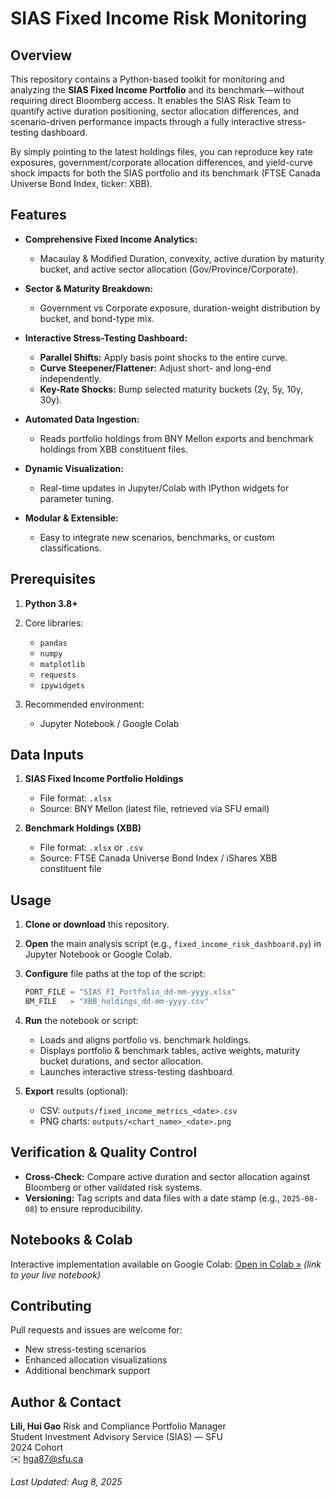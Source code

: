 # SIAS Fixed Income Risk Monitoring

## Overview

This repository contains a Python-based toolkit for monitoring and analyzing the **SIAS Fixed Income Portfolio** and its benchmark—without requiring direct Bloomberg access.
It enables the SIAS Risk Team to quantify active duration positioning, sector allocation differences, and scenario-driven performance impacts through a fully interactive stress-testing dashboard.

By simply pointing to the latest holdings files, you can reproduce key rate exposures, government/corporate allocation differences, and yield-curve shock impacts for both the SIAS portfolio and its benchmark (FTSE Canada Universe Bond Index, ticker: XBB).

## Features

* **Comprehensive Fixed Income Analytics:**

  * Macaulay & Modified Duration, convexity, active duration by maturity bucket, and active sector allocation (Gov/Province/Corporate).
* **Sector & Maturity Breakdown:**

  * Government vs Corporate exposure, duration-weight distribution by bucket, and bond-type mix.
* **Interactive Stress-Testing Dashboard:**

  * **Parallel Shifts:** Apply basis point shocks to the entire curve.
  * **Curve Steepener/Flattener:** Adjust short- and long-end independently.
  * **Key-Rate Shocks:** Bump selected maturity buckets (2y, 5y, 10y, 30y).
* **Automated Data Ingestion:**

  * Reads portfolio holdings from BNY Mellon exports and benchmark holdings from XBB constituent files.
* **Dynamic Visualization:**

  * Real-time updates in Jupyter/Colab with IPython widgets for parameter tuning.
* **Modular & Extensible:**

  * Easy to integrate new scenarios, benchmarks, or custom classifications.

## Prerequisites

1. **Python 3.8+**
2. Core libraries:

   * `pandas`
   * `numpy`
   * `matplotlib`
   * `requests`
   * `ipywidgets`
3. Recommended environment:

   * Jupyter Notebook / Google Colab

## Data Inputs

1. **SIAS Fixed Income Portfolio Holdings**

   * File format: `.xlsx`
   * Source: BNY Mellon (latest file, retrieved via SFU email)

2. **Benchmark Holdings (XBB)**

   * File format: `.xlsx` or `.csv`
   * Source: FTSE Canada Universe Bond Index / iShares XBB constituent file

## Usage

1. **Clone or download** this repository.

2. **Open** the main analysis script (e.g., `fixed_income_risk_dashboard.py`) in Jupyter Notebook or Google Colab.

3. **Configure** file paths at the top of the script:

   ```python
   PORT_FILE = "SIAS_FI_Portfolio_dd-mm-yyyy.xlsx"
   BM_FILE   = "XBB_holdings_dd-mm-yyyy.csv"
   ```

4. **Run** the notebook or script:

   * Loads and aligns portfolio vs. benchmark holdings.
   * Displays portfolio & benchmark tables, active weights, maturity bucket durations, and sector allocation.
   * Launches interactive stress-testing dashboard.

5. **Export** results (optional):

   * CSV: `outputs/fixed_income_metrics_<date>.csv`
   * PNG charts: `outputs/<chart_name>_<date>.png`

## Verification & Quality Control

* **Cross-Check:** Compare active duration and sector allocation against Bloomberg or other validated risk systems.
* **Versioning:** Tag scripts and data files with a date stamp (e.g., `2025-08-08`) to ensure reproducibility.

## Notebooks & Colab

Interactive implementation available on Google Colab:
[Open in Colab »](https://colab.research.google.com/) *(link to your live notebook)*

## Contributing

Pull requests and issues are welcome for:

* New stress-testing scenarios
* Enhanced allocation visualizations
* Additional benchmark support

## Author & Contact

**Lili, Hui Gao**
Risk and Compliance Portfolio Manager\
Student Investment Advisory Service (SIAS) — SFU\
2024 Cohort\
✉️ [hga87@sfu.ca](mailto:hga87@sfu.ca)

*Last Updated: Aug 8, 2025*
